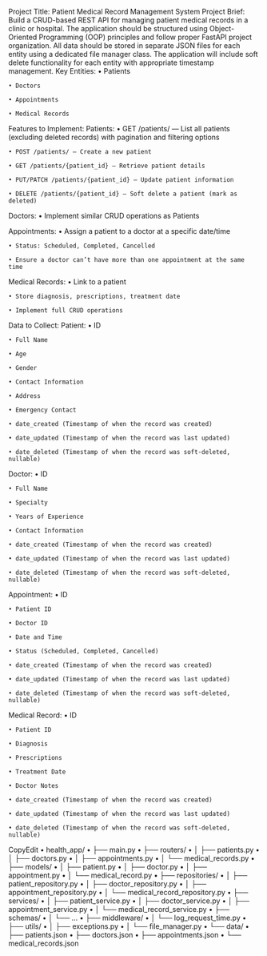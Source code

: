 Project Title: Patient Medical Record Management System
Project Brief:
 Build a CRUD-based REST API for managing patient medical records in a clinic or hospital. The application should be structured using Object-Oriented Programming (OOP) principles and follow proper FastAPI project organization. All data should be stored in separate JSON files for each entity using a dedicated file manager class. The application will include soft delete functionality for each entity with appropriate timestamp management.
Key Entities:
    • Patients

    • Doctors

    • Appointments

    • Medical Records

Features to Implement:
Patients:
    • GET /patients/ — List all patients (excluding deleted records) with pagination and filtering options

    • POST /patients/ — Create a new patient

    • GET /patients/{patient_id} — Retrieve patient details

    • PUT/PATCH /patients/{patient_id} — Update patient information

    • DELETE /patients/{patient_id} — Soft delete a patient (mark as deleted)

Doctors:
    • Implement similar CRUD operations as Patients

Appointments:
    • Assign a patient to a doctor at a specific date/time

    • Status: Scheduled, Completed, Cancelled

    • Ensure a doctor can’t have more than one appointment at the same time

Medical Records:
    • Link to a patient

    • Store diagnosis, prescriptions, treatment date

    • Implement full CRUD operations

Data to Collect:
Patient:
    • ID

    • Full Name

    • Age

    • Gender

    • Contact Information

    • Address

    • Emergency Contact

    • date_created (Timestamp of when the record was created)

    • date_updated (Timestamp of when the record was last updated)

    • date_deleted (Timestamp of when the record was soft-deleted, nullable)

Doctor:
    • ID

    • Full Name

    • Specialty

    • Years of Experience

    • Contact Information

    • date_created (Timestamp of when the record was created)

    • date_updated (Timestamp of when the record was last updated)

    • date_deleted (Timestamp of when the record was soft-deleted, nullable)

Appointment:
    • ID

    • Patient ID

    • Doctor ID

    • Date and Time

    • Status (Scheduled, Completed, Cancelled)

    • date_created (Timestamp of when the record was created)

    • date_updated (Timestamp of when the record was last updated)

    • date_deleted (Timestamp of when the record was soft-deleted, nullable)

Medical Record:
    • ID

    • Patient ID

    • Diagnosis

    • Prescriptions

    • Treatment Date

    • Doctor Notes

    • date_created (Timestamp of when the record was created)

    • date_updated (Timestamp of when the record was last updated)

    • date_deleted (Timestamp of when the record was soft-deleted, nullable)


CopyEdit
    • health_app/
    • ├── main.py
    • ├── routers/
    • │   ├── patients.py
    • │   ├── doctors.py
    • │   ├── appointments.py
    • │   └── medical_records.py
    • ├── models/
    • │   ├── patient.py
    • │   ├── doctor.py
    • │   ├── appointment.py
    • │   └── medical_record.py
    • ├── repositories/
    • │   ├── patient_repository.py
    • │   ├── doctor_repository.py
    • │   ├── appointment_repository.py
    • │   └── medical_record_repository.py
    • ├── services/
    • │   ├── patient_service.py
    • │   ├── doctor_service.py
    • │   ├── appointment_service.py
    • │   └── medical_record_service.py
    • ├── schemas/
    • │   └── ...
    • ├── middleware/
    • │   └── log_request_time.py
    • ├── utils/
    • │   ├── exceptions.py
    • │   └── file_manager.py
    • └── data/
    •     ├── patients.json
    •     ├── doctors.json
    •     ├── appointments.json
    •     └── medical_records.json


